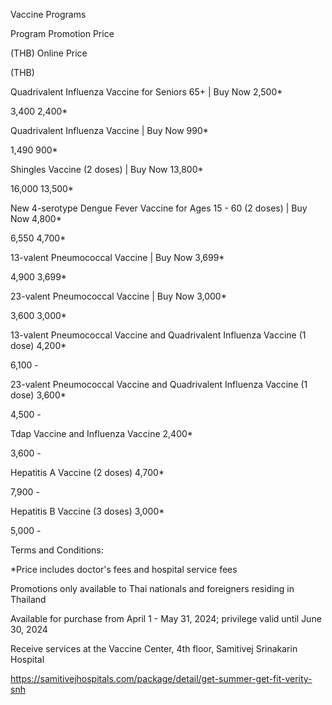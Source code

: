 Vaccine Programs

Program Promotion Price

(THB) Online Price

(THB)

Quadrivalent Influenza Vaccine for Seniors 65+ \| Buy Now 2,500\*

3,400 2,400\*

Quadrivalent Influenza Vaccine \| Buy Now 990\*

1,490 900\*

Shingles Vaccine (2 doses) \| Buy Now 13,800\*

16,000 13,500\*

New 4-serotype Dengue Fever Vaccine for Ages 15 - 60 (2 doses) \| Buy
Now 4,800\*

6,550 4,700\*

13-valent Pneumococcal Vaccine \| Buy Now 3,699\*

4,900 3,699\*

23-valent Pneumococcal Vaccine \| Buy Now 3,000\*

3,600 3,000\*

13-valent Pneumococcal Vaccine and Quadrivalent Influenza Vaccine (1
dose) 4,200\*

6,100 -

23-valent Pneumococcal Vaccine and Quadrivalent Influenza Vaccine (1
dose) 3,600\*

4,500 -

Tdap Vaccine and Influenza Vaccine 2,400\*

3,600 -

Hepatitis A Vaccine (2 doses) 4,700\*

7,900 -

Hepatitis B Vaccine (3 doses) 3,000\*

5,000 -

Terms and Conditions:

\*Price includes doctor's fees and hospital service fees

Promotions only available to Thai nationals and foreigners residing in
Thailand

Available for purchase from April 1 - May 31, 2024; privilege valid
until June 30, 2024

Receive services at the Vaccine Center, 4th floor, Samitivej Srinakarin
Hospital

<https://samitivejhospitals.com/package/detail/get-summer-get-fit-verity-snh>
